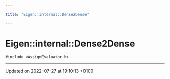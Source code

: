 ```yaml
---

title: "Eigen::internal::Dense2Dense"

---
```


# Eigen::internal::Dense2Dense






`#include <AssignEvaluator.h>`

-------------------------------

Updated on 2022-07-27 at 19:10:13 +0100